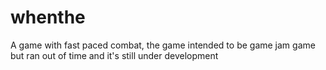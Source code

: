 # whenthe
A game with fast paced combat, the game intended to be game jam game but ran out of time and it's still under development

